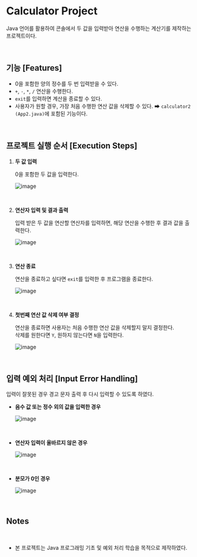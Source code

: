 # Calculator Project
Java 언어를 활용하여 콘솔에서 두 값을 입력받아 연산을 수행하는 계산기를 제작하는 프로젝트이다.

<br>

## 기능 [Features]
-  0을 포함한 양의 정수를 두 번 입력받을 수 있다. 
-  `+`, `-`, `*`, `/` 연산을 수행한다.
-  `exit`를 입력하면 계산을 종료할 수 있다.
-  사용자가 원할 경우, 가장 처음 수행한 연산 값을 삭제할 수 있다. ➡ `calculator2 (App2.java)`에 포함된 기능이다.

<br>

## 프로젝트 실행 순서 [Execution Steps]
1. **두 값 입력** <br>

   0을 포함한 두 값을 입력한다.
   
   ![image](https://github.com/user-attachments/assets/6779fb79-ee3f-4db4-844a-d1f1af19a1c1) 
<br>

2. **연산자 입력 및 결과 출력** <br>

    입력 받은 두 값을 연산할 연산자를 입력하면, 해당 연산을 수행한 후 결과 값을 출력한다.
 
    ![image](https://github.com/user-attachments/assets/98cfc05e-46fa-4b70-99c8-a22d3602ddf7)

 <br>

3. **연산 종료** <br>

    연산을 종료하고 싶다면 `exit`를 입력한 후 프로그램을 종료한다.

    ![image](https://github.com/user-attachments/assets/f1f01589-e519-4338-b7f3-0ae5bed2298f)

<br>

4. **첫번째 연산 값 삭제 여부 결정** <br>

    연산을 종료하면 사용자는 처음 수행한 연산 값을 삭제할지 말지 결정한다. <br>
    삭제를 원한다면 `Y`, 원하지 않는다면 `N`을 입력한다. 

   ![image](https://github.com/user-attachments/assets/b56066f0-9b30-4874-888b-65d0840fa726)



<br>

## 입력 예외 처리 [Input Error Handling]
  입력이 잘못된 경우 경고 문자 출력 후 다시 입력할 수 있도록 하였다.
  <br>
  
   - **음수 값 또는 정수 외의 값을 입력한 경우**

      ![image](https://github.com/user-attachments/assets/931277ab-2716-46f3-b864-ae5239ccafa7)


  <br>

  - **연산자 입력이 올바르지 않은 경우**

    ![image](https://github.com/user-attachments/assets/e9868ad4-4afc-4664-9364-8c86f771d054)


<br>

  - **분모가 0인 경우** 

    ![image](https://github.com/user-attachments/assets/7181765d-8479-4afa-a2cd-a3ec85f315a4)


<br>
   
## Notes
<br>

- 본 프로젝트는 Java 프로그래밍 기초 및 예외 처리 학습을 목적으로 제작하였다. 

  


   

   

